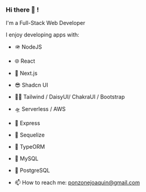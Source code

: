 ### Hi there 👋 !

I'm a Full-Stack Web Developer

I enjoy developing apps with:

-  🪖  NodeJS
-  🌐  React
-  🔼  Next.js
-  😎  Shadcn UI
-  💅🏽  Tailwind / DaisyUI/ ChakraUI / Bootstrap
-  🛸  Serverless / AWS
-  🚀  Express
-  🧩  Sequelize
-  🧩  TypeORM
-  🐬  MySQL
-  🐘  PostgreSQL

- 📫 How to reach me: ponzonejoaquin@gmail.com
